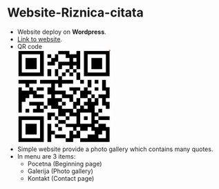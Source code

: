 # Website-Riznica-citata

* Website deploy on  **Wordpress**.
* [Link to website](https://dacilii.wordpress.com).
* QR code <br />
  ![alt text](https://github.com/Dacili/Blog-Riznica-citata/blob/master/qrcode.PNG)
* Simple website provide a photo gallery which contains many quotes.
* In menu are 3 items:
  - Pocetna (Beginning page)
  - Galerija (Photo gallery)
  - Kontakt (Contact page)


